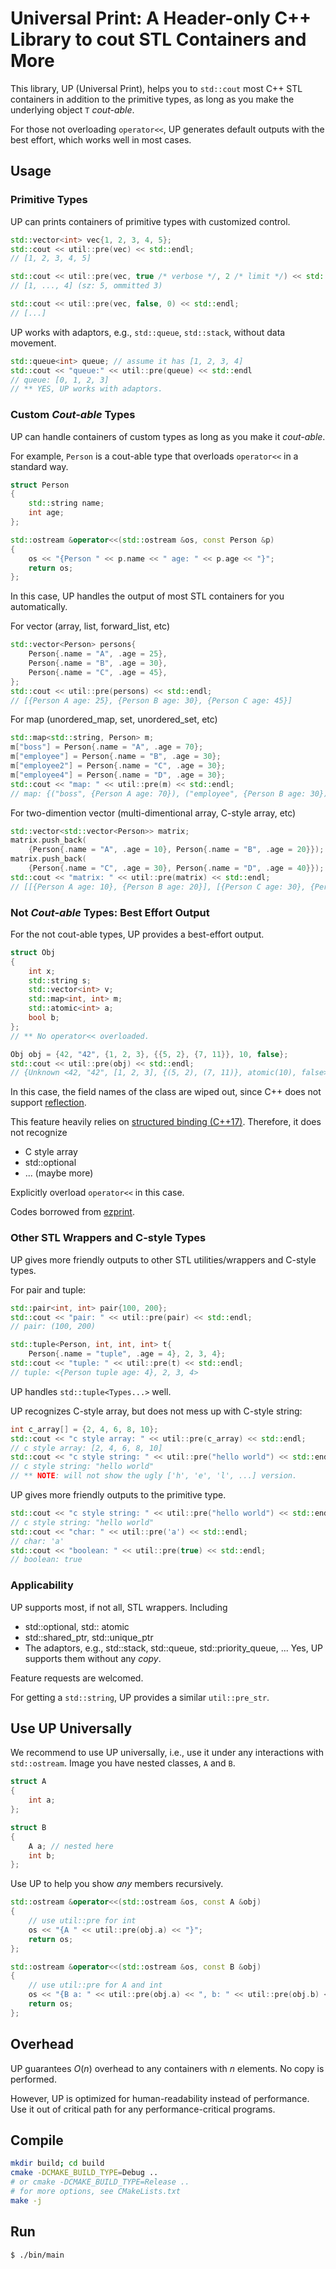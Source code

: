 # Universal Print: A Header-only C++ Library to cout STL Containers and More

This library, UP (Universal Print), helps you to `std::cout` most C++ STL containers in addition to the primitive types, as long as you make the underlying object `T` *cout-able*.

For those not overloading `operator<<`, UP generates default outputs with the best effort, which works well in most cases.

## Usage

### Primitive Types

UP can prints containers of primitive types with customized control.

``` c++
std::vector<int> vec{1, 2, 3, 4, 5};
std::cout << util::pre(vec) << std::endl;
// [1, 2, 3, 4, 5]

std::cout << util::pre(vec, true /* verbose */, 2 /* limit */) << std::endl;
// [1, ..., 4] (sz: 5, ommitted 3)

std::cout << util::pre(vec, false, 0) << std::endl;
// [...]
```

UP works with adaptors, e.g., `std::queue`, `std::stack`, without data movement.

``` c++
std::queue<int> queue; // assume it has [1, 2, 3, 4]
std::cout << "queue:" << util::pre(queue) << std::endl
// queue: [0, 1, 2, 3]
// ** YES, UP works with adaptors.
```

### Custom *Cout-able* Types

UP can handle containers of custom types as long as you make it *cout-able*.

For example, `Person` is a cout-able type that overloads `operator<<` in a standard way.

``` c++
struct Person
{
    std::string name;
    int age;
};

std::ostream &operator<<(std::ostream &os, const Person &p)
{
    os << "{Person " << p.name << " age: " << p.age << "}";
    return os;
};
```

In this case, UP handles the output of most STL containers for you automatically.

For vector (array, list, forward_list, etc)

``` c++
std::vector<Person> persons{
    Person{.name = "A", .age = 25},
    Person{.name = "B", .age = 30},
    Person{.name = "C", .age = 45},
};
std::cout << util::pre(persons) << std::endl;
// [{Person A age: 25}, {Person B age: 30}, {Person C age: 45}]

```

For map (unordered_map, set, unordered_set, etc)

``` c++
std::map<std::string, Person> m;
m["boss"] = Person{.name = "A", .age = 70};
m["employee"] = Person{.name = "B", .age = 30};
m["employee2"] = Person{.name = "C", .age = 30};
m["employee4"] = Person{.name = "D", .age = 30};
std::cout << "map: " << util::pre(m) << std::endl;
// map: {("boss", {Person A age: 70}), ("employee", {Person B age: 30}), ("employee2", {Person C age: 30}), ("employee4", {Person D age: 30})}
```

For two-dimention vector (multi-dimentional array, C-style array, etc)

``` c++
std::vector<std::vector<Person>> matrix;
matrix.push_back(
    {Person{.name = "A", .age = 10}, Person{.name = "B", .age = 20}});
matrix.push_back(
    {Person{.name = "C", .age = 30}, Person{.name = "D", .age = 40}});
std::cout << "matrix: " << util::pre(matrix) << std::endl;
// [[{Person A age: 10}, {Person B age: 20}], [{Person C age: 30}, {Person D age: 40}]]
```

### Not *Cout-able* Types: Best Effort Output

For the not cout-able types, UP provides a best-effort output.

``` c++
struct Obj
{
    int x;
    std::string s;
    std::vector<int> v;
    std::map<int, int> m;
    std::atomic<int> a;
    bool b;
};
// ** No operator<< overloaded.

Obj obj = {42, "42", {1, 2, 3}, {{5, 2}, {7, 11}}, 10, false};
std::cout << util::pre(obj) << std::endl;
// {Unknown <42, "42", [1, 2, 3], {(5, 2), (7, 11)}, atomic(10), false>}
```

In this case, the field names of the class are wiped out, since C++ does not support [reflection](https://en.cppreference.com/w/cpp/keyword/reflexpr).

This feature heavily relies on [structured binding (C++17)](https://en.cppreference.com/w/cpp/language/structured_binding). Therefore, it does not recognize
- C style array
- std::optional
- ... (maybe more)

Explicitly overload `operator<<` in this case.

Codes borrowed from [ezprint](https://github.com/Sinacam/ezprint). 

### Other STL Wrappers and C-style Types

UP gives more friendly outputs to other STL utilities/wrappers and C-style types.

For pair and tuple:

``` c++
std::pair<int, int> pair{100, 200};
std::cout << "pair: " << util::pre(pair) << std::endl;
// pair: (100, 200)

std::tuple<Person, int, int, int> t{
    Person{.name = "tuple", .age = 4}, 2, 3, 4};
std::cout << "tuple: " << util::pre(t) << std::endl;
// tuple: <{Person tuple age: 4}, 2, 3, 4>
```
UP handles `std::tuple<Types...>` well.


UP recognizes C-style array, but does not mess up with C-style string:

``` c++
int c_array[] = {2, 4, 6, 8, 10};
std::cout << "c style array: " << util::pre(c_array) << std::endl;
// c style array: [2, 4, 6, 8, 10]
std::cout << "c style string: " << util::pre("hello world") << std::endl;
// c style string: "hello world"
// ** NOTE: will not show the ugly ['h', 'e', 'l', ...] version.

```

UP gives more friendly outputs to the primitive type.

``` c++
std::cout << "c style string: " << util::pre("hello world") << std::endl;
// c style string: "hello world"
std::cout << "char: " << util::pre('a') << std::endl;
// char: 'a'
std::cout << "boolean: " << util::pre(true) << std::endl;
// boolean: true
```

### Applicability

UP supports most, if not all, STL wrappers. Including

- std::optional, std:: atomic
- std::shared_ptr, std::unique_ptr
- The adaptors, e.g., std::stack, std::queue, std::priority_queue, ... Yes, UP supports them without any *copy*.

Feature requests are welcomed.

For getting a `std::string`, UP provides a similar `util::pre_str`.

## Use UP Universally

We recommend to use UP universally, i.e., use it under any interactions with `std::ostream`.
Image you have nested classes, `A` and `B`.

``` c++
struct A
{
    int a;
};

struct B
{
    A a; // nested here
    int b;
};

```

Use UP to help you show *any* members recursively.

``` c++
std::ostream &operator<<(std::ostream &os, const A &obj)
{
    // use util::pre for int
    os << "{A " << util::pre(obj.a) << "}";
    return os;
};

std::ostream &operator<<(std::ostream &os, const B &obj)
{
    // use util::pre for A and int
    os << "{B a: " << util::pre(obj.a) << ", b: " << util::pre(obj.b) << "}";
    return os;
};
```

## Overhead

UP guarantees $O(n)$ overhead to any containers with $n$ elements. No copy is performed.

However, UP is optimized for human-readability instead of performance. Use it out of critical path for any performance-critical programs.

## Compile

``` bash
mkdir build; cd build
cmake -DCMAKE_BUILD_TYPE=Debug ..
# or cmake -DCMAKE_BUILD_TYPE=Release ..
# for more options, see CMakeLists.txt
make -j
```

## Run

``` bash
$ ./bin/main
```